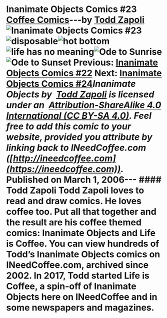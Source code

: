 # Inanimate Objects Comics #23 [Coffee Comics](https://ineedcoffee.com/section/coffee-comics/)---by [Todd Zapoli](https://ineedcoffee.com/by/todd-zapoli/)![Inanimate Objects Comics #23](https://ineedcoffee.com/images/posts/inanimate-objects-comics-23/Inanimate-Objects-Coffee-Comics640x400.jpg)![disposable](https://ineedcoffee.com/assets/comic-disposible1.CjK3efp2_Z1cP15o.webp)![hot bottom](https://ineedcoffee.com/assets/comic-hot-bottom.BSLtSQdP_1VpyqE.webp)![life has no meaning](https://ineedcoffee.com/assets/comic-life-has-no-meaning.DR6goKrd_2ovIdB.webp)![Ode to Sunrise](https://ineedcoffee.com/assets/05Sunrise.BPqlVvO8_fAau2.webp)![Ode to Sunset](https://ineedcoffee.com/assets/06Sunset.Bwh-UzOW_qtxo4.webp) Previous: [Inanimate Objects Comics #22](https://ineedcoffee.com/inanimate-objects-comics-22/) Next: [Inanimate Objects Comics #24](https://ineedcoffee.com/inanimate-objects-comics-24/)_Inanimate Objects by  [Todd Zapoli](https://ineedcoffee.com/) is licensed under an  [Attribution-ShareAlike 4.0 International (CC BY-SA 4.0)](https://creativecommons.org/licenses/by-sa/4.0/). Feel free to add this comic to your website, provided you attribute by linking back to INeedCoffee.com ([http://ineedcoffee.com](https://ineedcoffee.com))._ Published on March 1, 2006--- #### Todd Zapoli Todd Zapoli loves to read and draw comics. He loves coffee too. Put all that together and the result are his coffee themed comics: Inanimate Objects and Life is Coffee. You can view hundreds of Todd’s Inanimate Objects comics on INeedCoffee.com, archived since 2002. In 2017, Todd started Life is Coffee, a spin-off of Inanimate Objects here on INeedCoffee and in some newspapers and magazines.